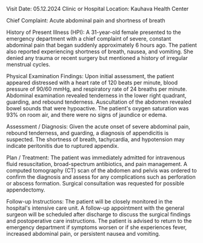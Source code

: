 Visit Date: 05.12.2024
Clinic or Hospital Location: Kauhava Health Center

Chief Complaint: Acute abdominal pain and shortness of breath

History of Present Illness (HPI): A 31-year-old female presented to the emergency department with a chief complaint of severe, constant abdominal pain that began suddenly approximately 6 hours ago. The patient also reported experiencing shortness of breath, nausea, and vomiting. She denied any trauma or recent surgery but mentioned a history of irregular menstrual cycles.

Physical Examination Findings: Upon initial assessment, the patient appeared distressed with a heart rate of 120 beats per minute, blood pressure of 90/60 mmHg, and respiratory rate of 24 breaths per minute. Abdominal examination revealed tenderness in the lower right quadrant, guarding, and rebound tenderness. Auscultation of the abdomen revealed bowel sounds that were hypoactive. The patient's oxygen saturation was 93% on room air, and there were no signs of jaundice or edema.

Assessment / Diagnosis: Given the acute onset of severe abdominal pain, rebound tenderness, and guarding, a diagnosis of appendicitis is suspected. The shortness of breath, tachycardia, and hypotension may indicate peritonitis due to ruptured appendix.

Plan / Treatment: The patient was immediately admitted for intravenous fluid resuscitation, broad-spectrum antibiotics, and pain management. A computed tomography (CT) scan of the abdomen and pelvis was ordered to confirm the diagnosis and assess for any complications such as perforation or abscess formation. Surgical consultation was requested for possible appendectomy.

Follow-up Instructions: The patient will be closely monitored in the hospital's intensive care unit. A follow-up appointment with the general surgeon will be scheduled after discharge to discuss the surgical findings and postoperative care instructions. The patient is advised to return to the emergency department if symptoms worsen or if she experiences fever, increased abdominal pain, or persistent nausea and vomiting.
